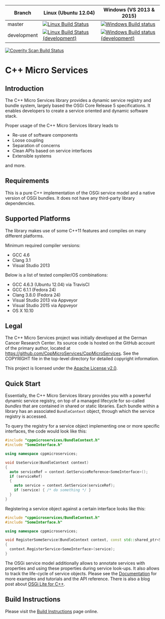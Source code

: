 Branch | Linux (Ubuntu 12.04) | Windows (VS 2013 & 2015)
-------|----------------------|-------------------------
master | [![Linux Build Status](https://secure.travis-ci.org/CppMicroServices/CppMicroServices.png)](http://travis-ci.org/CppMicroServices/CppMicroServices) | [![Windows Build status](https://ci.appveyor.com/api/projects/status/ieoylxs37tjui4sc?svg=true)](https://ci.appveyor.com/project/saschazelzer/cppmicroservices)
development | [![Linux Build Status (development)](https://travis-ci.org/CppMicroServices/CppMicroServices.svg?branch=development)](https://travis-ci.org/CppMicroServices/CppMicroServices) | [![Windows Build status (development)](https://ci.appveyor.com/api/projects/status/ieoylxs37tjui4sc/branch/development?svg=true)](https://ci.appveyor.com/project/saschazelzer/cppmicroservices/branch/development)

[![Coverity Scan Build Status](https://scan.coverity.com/projects/1329/badge.svg)](https://scan.coverity.com/projects/1329)

C++ Micro Services
==================

Introduction
------------

The C++ Micro Services library provides a dynamic service registry and bundle system,
largely based the OSGi Core Release 5 specifications. It enables developers to create
a service oriented and dynamic software stack.

Proper usage of the C++ Micro Services library leads to

  - Re-use of software components
  - Loose coupling
  - Separation of concerns
  - Clean APIs based on service interfaces
  - Extensible systems

and more.

Requirements
------------

This is a pure C++ implementation of the OSGi service model and a native version of
OSGi bundles. It does not have any third-party library dependencies.

Supported Platforms
-------------------

The library makes use of some C++11 features and compiles on many different platforms.

Minimum required compiler versions:

  - GCC 4.6
  - Clang 3.1
  - Visual Studio 2013

Below is a list of tested compiler/OS combinations:

  - GCC 4.6.3 (Ubuntu 12.04) via TravisCI
  - GCC 6.1.1 (Fedora 24)
  - Clang 3.8.0 (Fedora 24)
  - Visual Studio 2013 via Appveyor
  - Visual Studio 2015 via Appveyor
  - OS X 10.10

Legal
-----

The C++ Micro Services project was initially developed at the German Cancer Research Center.
Its source code is hosted on the GitHub account of the primary author, located at
https://github.com/CppMicroServices/CppMicroServices. See the COPYRIGHT file in the top-level
directory for detailed copyright information.

This project is licensed under the [Apache License v2.0][apache_license].

Quick Start
-----------

Essentially, the C++ Micro Services library provides you with a powerful dynamic service registry,
on top of a managed lifecycle for so-called *bundles* that are contained in shared or static libraries.
Each bundle within a library has an associated `BundleContext` object, through which the service
registry is accessed.

To query the registry for a service object implementing one or more specific interfaces, the code
would look like this:

```cpp
#include "cppmicroservices/BundleContext.h"
#include "SomeInterface.h"

using namespace cppmicroservices;

void UseService(BundleContext context)
{
  auto serviceRef = context.GetServiceReference<SomeInterface>();
  if (serviceRef)
  {
    auto service = context.GetService(serviceRef);
    if (service) { /* do something */ }
  }
}
```

Registering a service object against a certain interface looks like this:

```cpp
#include "cppmicroservices/BundleContext.h"
#include "SomeInterface.h"

using namespace cppmicroservices;

void RegisterSomeService(BundleContext context, const std::shared_ptr<SomeInterface>& service)
{
  context.RegisterService<SomeInterface>(service);
}
```

The OSGi service model additionally allows to annotate services with properties and using these
properties during service look-ups. It also allows to track the life-cycle of service objects.
Please see the [Documentation](http://cppmicroservices.org/doc_latest/index.html) for more
examples and tutorials and the API reference. There is also a blog post about
[OSGi Lite for C++](http://blog.cppmicroservices.org/2012/04/15/osgi-lite-for-c++).

Build Instructions
------------------

Please visit the [Build Instructions][bi_master] page online.

[bi_master]: http://cppmicroservices.org/doc_latest/BuildInstructions.html
[apache_license]: http://www.apache.org/licenses/LICENSE-2.0

